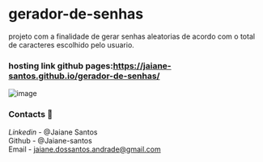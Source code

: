 # gerador-de-senhas

projeto com a finalidade de gerar senhas aleatorias de acordo com o total de caracteres escolhido pelo usuario.


### hosting link github pages:https://jaiane-santos.github.io/gerador-de-senhas/


![image](https://user-images.githubusercontent.com/89946700/181833220-1a218521-dbdb-438f-97c1-358b4aa83949.png)

### Contacts 📧

*Linkedin* - @Jaiane Santos </br>
Github - @Jaiane-santos   </br>
Email - jaiane.dossantos.andrade@gmail.com

